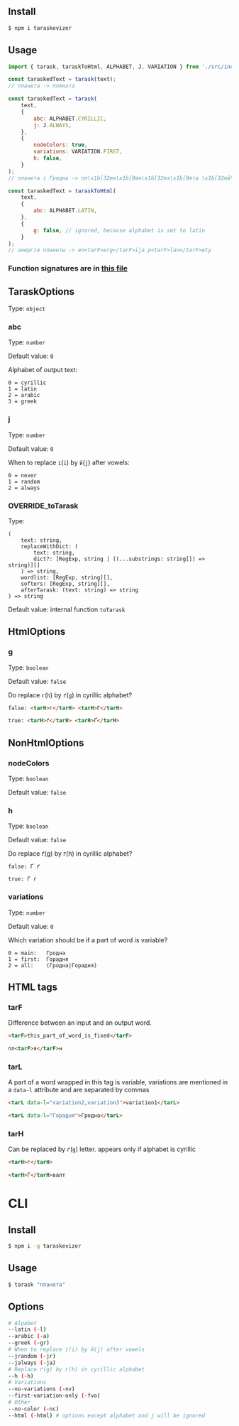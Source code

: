 ## Install

```bash
$ npm i taraskevizer
```

## Usage

```js
import { tarask, taraskToHtml, ALPHABET, J, VARIATION } from './src/index';

const taraskedText = tarask(text);
// планета -> плянэта

const taraskedText = tarask(
	text,
	{
		abc: ALPHABET.CYRILLIC,
		j: J.ALWAYS,
	},
	{
		nodeColors: true,
		variations: VARIATION.FIRST,
		h: false,
	}
);
// планета і Гродна -> пл\x1b[32mя\x1b[0mн\x1b[32mэ\x1b[0mта \x1b[32mй\x1b[0m \x1b[35mГорадня\x1b[0m

const taraskedText = taraskToHtml(
	text,
	{
		abc: ALPHABET.LATIN,
	},
	{
		g: false, // ignored, because alphabet is set to latin
	}
);
// энергія планеты -> en<tarF>erg</tarF>ija p<tarF>lan</tarF>ety
```

### Function signatures are in [this file](./dist/index.d.ts)

## TaraskOptions

Type: `object`

### abc

Type: `number`

Default value: `0`

Alphabet of output text:

```
0 = cyrillic
1 = latin
2 = arabic
3 = greek
```

### j

Type: `number`

Default value: `0`

When to replace `і`(`i`) by `й`(`j`) after vowels:

```
0 = never
1 = random
2 = always
```

### OVERRIDE_toTarask

Type:

```
(
    text: string,
    replaceWithDict: (
        text: string,
        dict?: [RegExp, string | ((...substrings: string[]) => string)][]
    ) => string,
    wordlist: [RegExp, string][],
    softers: [RegExp, string][],
    afterTarask: (text: string) => string
) => string
```

Default value: internal function `toTarask`

## HtmlOptions

### g

Type: `boolean`

Default value: `false`

Do replace `г`(`h`) by `ґ`(`g`) in cyrillic alphabet?

```html
false: <tarH>г</tarH> <tarH>Г</tarH>

true: <tarH>ґ</tarH> <tarH>Ґ</tarH>
```

## NonHtmlOptions

### nodeColors

Type: `boolean`

Default value: `false`

### h

Type: `boolean`

Default value: `false`

Do replace ґ(g) by г(h) in cyrillic alphabet?

```
false: Ґ ґ

true: Г г
```

### variations

Type: `number`

Default value: `0`

Which variation should be if a part of word is variable?

```
0 = main:   Гродна
1 = first:  Горадня
2 = all:    (Гродна|Горадня)
```

## HTML tags

### tarF

Difference between an input and an output word.

```html
<tarF>this_part_of_word_is_fixed</tarF>

пл<tarF>я</tarF>н
```

### tarL

A part of a word wrapped in this tag is variable,
variations are mentioned in a `data-l` attribute
and are separated by commas

```html
<tarL data-l="variation2,variation3">variation1</tarL>

<tarL data-l="Горадня">Гродна</tarL>
```

### tarH

Can be replaced by `ґ`(`g`) letter. appears only if alphabet is cyrillic

```html
<tarH>г</tarH>

<tarH>Г</tarH>валт
```

# CLI

## Install

```bash
$ npm i -g taraskevizer
```

## Usage

```bash
$ tarask "планета"
```

## Options

```bash
# Alpabet
--latin (-l)
--arabic (-a)
--greek (-gr)
# When to replace і(i) by й(j) after vowels
--jrandom (-jr)
--jalways (-ja)
# Replace ґ(g) by г(h) in cyrillic alphabet
--h (-h)
# Variations
--no-variations (-nv)
--first-variation-only (-fvo)
# Other
--no-color (-nc)
--html (-html) # options except alphabet and j will be ignored
```
